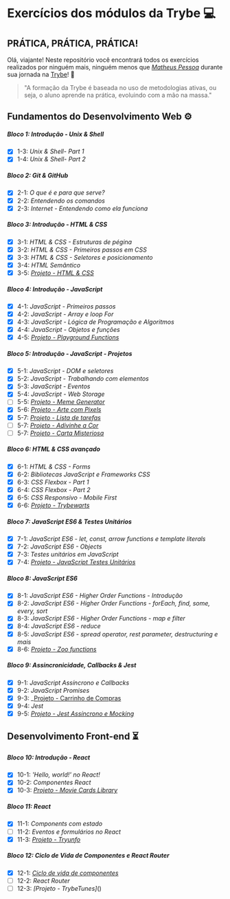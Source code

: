 # Exercícios dos módulos da Trybe :computer:
## PRÁTICA, PRÁTICA, PRÁTICA!

Olá, viajante! Neste repositório você encontrará todos os exercícios realizados por ninguém mais, ninguém menos que _[Matheus Pessoa](http://linkedin.com/in/matheus-pessoa)_ durante sua jornada na [Trybe](https://www.betrybe.com/)! :rocket:

>"A formação da Trybe é baseada no uso de metodologias ativas, ou seja, o aluno aprende na prática, evoluindo com a mão na massa."

## Fundamentos do Desenvolvimento Web :gear:

##### Bloco 1: Introdução - Unix & Shell

- [x] 1-3: _Unix & Shell- Part 1_
- [x] 1-4: _Unix & Shell- Part 2_

##### Bloco 2: Git & GitHub

- [x] 2-1: _O que é e para que serve?_
- [x] 2-2: _Entendendo os comandos_
- [x] 2-3: _Internet - Entendendo como ela funciona_

##### Bloco 3: Introdução - HTML & CSS

- [x] 3-1: _HTML & CSS - Estruturas de pégina_
- [x] 3-2: _HTML & CSS - Primeiros passos em CSS_
- [x] 3-3: _HTML & CSS - Seletores e posicionamento_
- [x] 3-4: _HTML Semântico_
- [x] 3-5: _[Projeto - HTML & CSS](https://github.com/tryber/sd-015-b-project-lessons-learned/tree/matheus-pessoa-lessons-learned)_

##### Bloco 4: Introdução - JavaScript

- [x] 4-1: _JavaScript - Primeiros passos_
- [x] 4-2: _JavaScript - Array e loop For_
- [x] 4-3: _JavaScript - Lógica de Programação e Algoritmos_
- [x] 4-4: _JavaScript - Objetos e funções_
- [x] 4-5: _[Projeto - Playground Functions](https://github.com/tryber/sd-015-b-project-playground-functions/pull/107)_

##### Bloco 5: Introdução - JavaScript - Projetos

- [x] 5-1: _JavaScript - DOM e seletores_
- [x] 5-2: _JavaScript - Trabalhando com elementos_
- [x] 5-3: _JavaScript - Eventos_
- [x] 5-4: _JavaScript - Web Storage_
- [ ] 5-5: _[Projeto - Meme Generator]()_
- [x] 5-6: _[Projeto - Arte com Pixels](https://github.com/tryber/sd-015-b-project-pixels-art/pull/31)_
- [x] 5-7: _[Projeto - Lista de tarefas](https://github.com/tryber/sd-015-b-project-todo-list/pull/111)_
- [ ] 5-7: _[Projeto - Adivinhe a Cor]()_
- [ ] 5-7: _[Projeto - Carta Misteriosa]()_

##### Bloco 6: HTML & CSS avançado

- [x] 6-1: _HTML & CSS - Forms_
- [x] 6-2: _Bibliotecas JavaScript e Frameworks CSS_
- [x] 6-3: _CSS Flexbox - Part 1_
- [x] 6-4: _CSS Flexbox - Part 2_
- [x] 6-5: _CSS Responsivo - Mobile First_
- [x] 6-6: _[Projeto - Trybewarts](https://github.com/tryber/sd-015-b-project-trybewarts/pull/53)_

##### Bloco 7: JavaScript ES6 & Testes Unitários

- [x] 7-1: _JavaScript ES6 - let, const, arrow functions e template literals_
- [x] 7-2: _JavaScript ES6 - Objects_
- [x] 7-3: _Testes unitários em JavaScript_
- [x] 7-4: _[Projeto - JavaScript Testes Unitários](https://github.com/tryber/sd-015-b-project-js-unit-tests/pull/122)_

##### Bloco 8: JavaScript ES6

- [x] 8-1: _JavaScript ES6 - Higher Order Functions - Introdução_
- [x] 8-2: _JavaScript ES6 - Higher Order Functions - forEach, find, some, every, sort_
- [x] 8-3: _JavaScript ES6 - Higher Order Functions - map e filter_
- [x] 8-4: _JavaScript ES6 - reduce_
- [x] 8-5: _JavaScript ES6 - spread operator, rest parameter, destructuring e mais_
- [x] 8-6: _[Projeto - Zoo functions](https://github.com/tryber/sd-015-b-project-zoo-functions/pull/82)_

##### Bloco 9: Assincronicidade, Callbacks & Jest

- [x] 9-1: _JavaScript Assíncrono e Callbacks_
- [x] 9-2: _JavaScript Promises_
- [x] 9-3: _[Projeto - Carrinho de Compras](https://github.com/tryber/sd-015-b-project-shopping-cart/pull/101)
- [x] 9-4: _Jest_
- [x] 9-5: _[Projeto - Jest Assíncrono e Mocking](https://github.com/tryber/sd-015-b-project-jest/pull/87)_

## Desenvolvimento Front-end :hourglass_flowing_sand:

##### Bloco 10: Introdução - React

- [x] 10-1: _'Hello, world!' no React!_
- [x] 10-2: _Componentes React_
- [x] 10-3: _[Projeto - Movie Cards Library](https://github.com/tryber/sd-015-b-project-movie-cards-library/pull/139)_

##### Bloco 11: React

- [x] 11-1: _Components com estado_
- [ ] 11-2: _Eventos e formulários no React_
- [x] 11-3: _[Projeto - Tryunfo](https://github.com/tryber/sd-015-b-project-tryunfo/pull/36)_

##### Bloco 12: Ciclo de Vida de Componentes e React Router
- [x] 12-1: _[Ciclo de vida de componentes]()_
- [ ] 12-2: _React Router_
- [ ] 12-3: _[Projeto - TrybeTunes]_()
